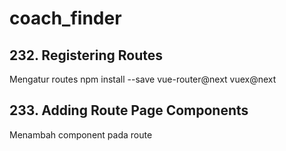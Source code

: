 # coach_finder

## 232. Registering Routes

Mengatur routes
npm install --save vue-router@next vuex@next

## 233. Adding Route Page Components

Menambah component pada route
